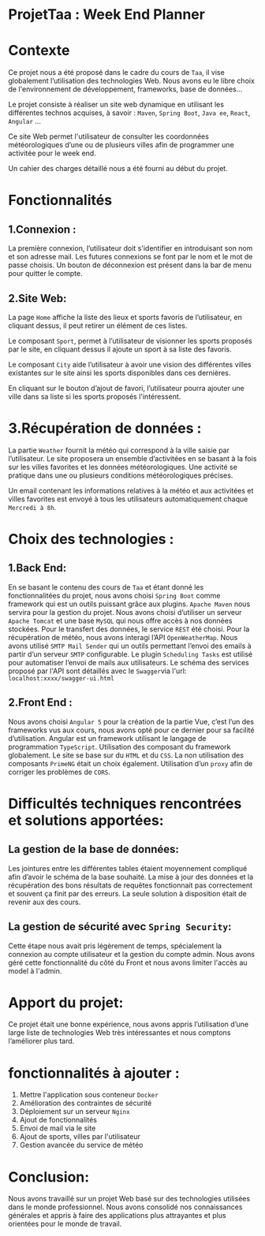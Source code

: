 # ProjetTaa : Week End Planner


# Contexte
  Ce projet nous a été proposé dans le cadre du cours de `Taa`, il vise globalement l’utilisation des technologies Web.
Nous avons eu le libre choix de l'environnement de développement, frameworks, base de données…

  Le projet consiste à réaliser un site web dynamique en utilisant les différentes technos acquises, à savoir : `Maven`, `Spring Boot`, `Java ee`, `React`, `Angular` …

  Ce site Web permet l'utilisateur de consulter les coordonnées météorologiques d’une ou de plusieurs villes afin de programmer une activitée pour le week end.

Un cahier des charges détaillé nous a été fourni au début du projet.

# Fonctionnalités 

## 1.Connexion :
  La première connexion, l’utilisateur doit s'identifier en introduisant son nom et son adresse mail. Les futures connexions se font par le nom et le mot de passe choisis.
Un bouton de déconnexion est présent dans la bar de menu pour quitter le compte.  

## 2.Site Web: 
  La page `Home` affiche la liste des lieux et sports favoris de l’utilisateur, en cliquant dessus, il peut retirer un élément de ces listes.

  Le composant `Sport`, permet à l’utilisateur de visionner les sports proposés par le site, en cliquant dessus il ajoute un sport à sa liste des favoris.

  Le composant `City` aide l’utilisateur à avoir une vision des différentes villes existantes sur le site ainsi les sports disponibles dans ces dernières.

  En cliquant sur le bouton d’ajout de favori, l’utilisateur pourra ajouter une ville dans sa liste si les sports proposés l'intéressent.


# 3.Récupération de données : 
  La partie `Weather` fournit la météo qui correspond à la ville saisie par  l’utilisateur. Le site proposera un ensemble d’activitées en se basant à la fois sur les villes favorites et les données météorologiques.
  Une activité se pratique dans une ou plusieurs conditions météorologiques précises.

  Un email contenant les informations relatives à la météo et aux activitées et villes favorites est envoyé à tous les utilisateurs automatiquement chaque `Mercredi à 8h`.


# Choix des technologies : 

## 1.Back End: 
  En se basant le contenu des cours de `Taa` et étant donné les fonctionnalitées du projet, nous avons choisi `Spring Boot` comme framework qui est un outils puissant grâce aux plugins. `Apache Maven`  nous servira pour la gestion du projet.
Nous avons choisi d’utiliser un serveur `Apache Tomcat` et une base `MySQL` qui nous offre accès à nos données stockées.
Pour le transfert des données, le service `REST` été choisi.
Pour la récupération de météo, nous avons interagi l’API `OpenWeatherMap`.
Nous avons utilisé `SMTP Mail Sender` qui un outils permettant l’envoi des emails à partir d’un serveur `SMTP` configurable.
Le plugin `Scheduling Tasks` est utilisé pour automatiser l’envoi de mails aux utilisateurs.
Le schéma des services proposé par l'API sont détaillés avec le `Swagger`via l'url: `localhost:xxxx/swagger-ui.html`

## 2.Front End : 
  Nous avons choisi `Angular 5` pour la création de la partie Vue, c’est l’un des frameworks vus aux cours, nous avons opté pour ce dernier pour sa facilité d’utilisation. Angular est un framework utilisant le langage de programmation `TypeScript`. 
Utilisation des composant du framework globalement.
Le site se base sur du `HTML` et du `CSS`.
La non utilisation des composants `PrimeNG` était un choix également.
Utilisation d’un `proxy` afin de corriger les problèmes de `CORS`.

# Difficultés techniques rencontrées et solutions apportées:

   ## La gestion de la base de données:
Les jointures entre les différentes tables étaient moyennement compliqué afin d’avoir le schéma de la base souhaité.
La mise à jour des données et la récupération des bons résultats de requêtes fonctionnait pas correctement et souvent ça finit par des erreurs.
  La seule solution à disposition était de revenir aux des cours.
  
  ## La gestion de sécurité avec `Spring Security`: 
Cette étape nous avait pris légèrement de temps, spécialement la connexion au compte utilisateur et la gestion du compte admin.
Nous avons géré cette fonctionnalité du côté du Front et nous avons limiter l'accès au model à l'admin. 

# Apport du projet:
  Ce projet était une bonne expérience, nous avons appris l’utilisation d’une large liste de technologies Web très intéressantes et nous comptons l’améliorer plus tard.
  
 # fonctionnalités à ajouter :
  1. Mettre l'application sous conteneur `Docker`
  2. Amélioration des contraintes de sécurité
  3. Déploiement sur un serveur `Nginx`
  4. Ajout de fonctionnalités 
  5. Envoi de mail via le site
  6. Ajout de sports, villes par l'utilisateur
  7. Gestion avancée du service de météo

# Conclusion: 
  Nous avons travaillé sur un projet Web basé sur des technologies utilisées dans le monde professionnel. Nous avons consolidé nos connaissances générales et appris à faire des applications plus attrayantes et plus orientées pour le monde de travail.
